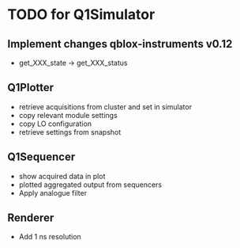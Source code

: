 # TODO for Q1Simulator

## Implement changes qblox-instruments v0.12

- get_XXX_state -> get_XXX_status

## Q1Plotter

- retrieve acquisitions from cluster and set in simulator
- copy relevant module settings
- copy LO configuration
- retrieve settings from snapshot

## Q1Sequencer

- show acquired data in plot
- plotted aggregated output from sequencers
- Apply analogue filter

## Renderer

- Add 1 ns resolution
